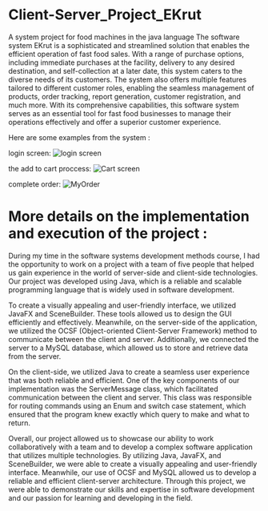 # Client-Server_Project_EKrut
A system project for food machines in the java language
The software system EKrut is a sophisticated and streamlined solution that enables the efficient operation of fast food sales. With a range of purchase options, including immediate purchases at the facility, delivery to any desired destination, and self-collection at a later date, this system caters to the diverse needs of its customers. The system also offers multiple features tailored to different customer roles, enabling the seamless management of products, order tracking, report generation, customer registration, and much more. With its comprehensive capabilities, this software system serves as an essential tool for fast food businesses to manage their operations effectively and offer a superior customer experience.

Here are some examples from the system :

login screen: 
![login screen](https://user-images.githubusercontent.com/109150591/231799943-3ae18c4c-cd34-4296-abdf-a48421d81cea.gif)

the add to cart proccess: 
![Cart screen](https://user-images.githubusercontent.com/109150591/231800008-8dbc7050-9cf9-46ce-9670-37be146dfb3c.gif)

complete order:
![MyOrder](https://user-images.githubusercontent.com/109150591/231800023-5f6eb3b1-7d1b-4590-b26b-19cb73d8d936.gif)


# More details on the implementation and execution of the project :
During my time in the software systems development methods course, I had the opportunity to work on a project with a team of five people that helped us gain experience in the world of server-side and client-side technologies. Our project was developed using Java, which is a reliable and scalable programming language that is widely used in software development.

To create a visually appealing and user-friendly interface, we utilized JavaFX and SceneBuilder. These tools allowed us to design the GUI efficiently and effectively. Meanwhile, on the server-side of the application, we utilized the OCSF (Object-oriented Client-Server Framework) method to communicate between the client and server. Additionally, we connected the server to a MySQL database, which allowed us to store and retrieve data from the server.

On the client-side, we utilized Java to create a seamless user experience that was both reliable and efficient. One of the key components of our implementation was the ServerMessage class, which facilitated communication between the client and server. This class was responsible for routing commands using an Enum and switch case statement, which ensured that the program knew exactly which query to make and what to return.

Overall, our project allowed us to showcase our ability to work collaboratively with a team and to develop a complex software application that utilizes multiple technologies. By utilizing Java, JavaFX, and SceneBuilder, we were able to create a visually appealing and user-friendly interface. Meanwhile, our use of OCSF and MySQL allowed us to develop a reliable and efficient client-server architecture. Through this project, we were able to demonstrate our skills and expertise in software development and our passion for learning and developing in the field.
